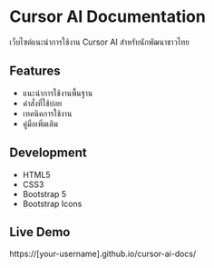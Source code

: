 # Cursor AI Documentation
เว็บไซต์แนะนำการใช้งาน Cursor AI สำหรับนักพัฒนาชาวไทย

## Features
- แนะนำการใช้งานพื้นฐาน
- คำสั่งที่ใช้บ่อย
- เทคนิคการใช้งาน
- คู่มือเพิ่มเติม

## Development
- HTML5
- CSS3
- Bootstrap 5
- Bootstrap Icons

## Live Demo
https://[your-username].github.io/cursor-ai-docs/ 